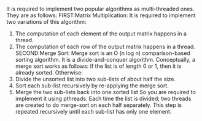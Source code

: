 It is required to implement two popular algorithms as multi-threaded ones. They are as follows:
FIRST:Matrix Multiplication:
It is required to implement two variations of this algorithm:
1. The computation of each element of the output matrix happens in a thread.
2. The computation of each row of the output matrix happens in a thread.
SECOND:Merge Sort:
Merge sort is an O (n log n) comparison-based sorting algorithm. It is a divide-and-conquer algorithm. Conceptually, a merge sort
works as follows:
If the list is of length 0 or 1, then it is already sorted. Otherwise:
1. Divide the unsorted list into two sub-lists of about half the size.
2. Sort each sub-list recursively by re-applying the merge sort.
3. Merge the two sub-lists back into one sorted list
So you are required to implement it using pthreads. Each time the list is divided; two threads are created to do merge-sort on each
half separately. This step is repeated recursively until each sub-list has only one element.
